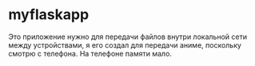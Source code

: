 # myflaskapp
Это приложение нужно для передачи файлов внутри локальной сети между устройствами, я его создал для передачи аниме, поскольку смотрю с телефона. На телефоне памяти мало.
